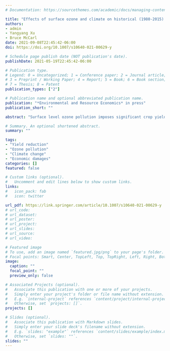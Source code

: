 ```yaml
---
# Documentation: https://sourcethemes.com/academic/docs/managing-content/

title: "Effects of surface ozone and climate on historical (1980-2015) crop yields in the United States: Implication for mid-21st century projection"
authors: 
- admin
- Yangyang Xu
- Bruce McCarl
date: 2021-09-08T22:45:42-06:00
doi: https://doi.org/10.1007/s10640-021-00629-y

# Schedule page publish date (NOT publication's date).
publishDate: 2021-05-19T22:45:42-06:00

# Publication type.
# Legend: 0 = Uncategorized; 1 = Conference paper; 2 = Journal article;
# 3 = Preprint / Working Paper; 4 = Report; 5 = Book; 6 = Book section;
# 7 = Thesis; 8 = Patent
publication_types: ["2"]

# Publication name and optional abbreviated publication name.
publication: "*Environmental and Resource Economics* in press"
publication_short: ""

abstract: "Surface level ozone pollution imposes significant crop yield damages. However, the quantification has mainly involved chamber experiments, which may not be representative of results in farm fields. Additionally, the relative impacts of ozone under future climate change and their possible interactions remain poorly understood. Here we attempt to empirically fill this gap using historical county-level crop yield, ozone, and climate data in the United States. We explore ozone impacts on corn, soybeans, spring wheat, winter wheat, barley, cotton, peanuts, rice, sorghum, and sunflowers. We also incorporate a variety of climatic variables to investigate potential ozone-climate interactions. The results shed light on future yield consequences of ozone and climate change individually and jointly under a projected climate scenario. Our findings indicate significant negative impacts of ozone exposure for eight of the ten crops we examined, excepting barley and winter wheat. Meanwhile, corn exhibits to be more sensitive to ozone than soybeans. These results differ from those found under chamber experiments. We also find rising temperatures tend to worsen ozone damages while water supplies mitigate that. We find that the average annual historical damages from ozone reached $6.03 billion (in 2015 U.S. dollar) from 1980 to 2015. Finally, our results suggest that the damages caused by climate change-induced ozone elevation are much smaller than the damages caused by the direct effects of climate change itself."

# Summary. An optional shortened abstract.
summary: ""

tags: 
- "Yield reduction"
- "Ozone pollution"
- "Climate change"
- "Economic damages"
categories: []
featured: false

# Custom links (optional).
#   Uncomment and edit lines below to show custom links.
links:
#   icon_pack: fab
#   icon: twitter

url_pdf: https://link.springer.com/article/10.1007/s10640-021-00629-y
# url_code:
# url_dataset:
# url_poster:
# url_project:
# url_slides:
# url_source:
# url_video:

# Featured image
# To use, add an image named `featured.jpg/png` to your page's folder. 
# Focal points: Smart, Center, TopLeft, Top, TopRight, Left, Right, BottomLeft, Bottom, BottomRight.
image:
  caption: ""
  focal_point: ""
  preview_only: false

# Associated Projects (optional).
#   Associate this publication with one or more of your projects.
#   Simply enter your project's folder or file name without extension.
#   E.g. `internal-project` references `content/project/internal-project/index.md`.
#   Otherwise, set `projects: []`.
projects: []

# Slides (optional).
#   Associate this publication with Markdown slides.
#   Simply enter your slide deck's filename without extension.
#   E.g. `slides: "example"` references `content/slides/example/index.md`.
#   Otherwise, set `slides: ""`.
slides: ""
---
```


